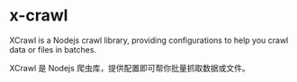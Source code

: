 # x-crawl

XCrawl is a Nodejs crawl library, providing configurations to help you crawl data or files in batches.

XCrawl 是 Nodejs 爬虫库，提供配置即可帮你批量抓取数据或文件。
